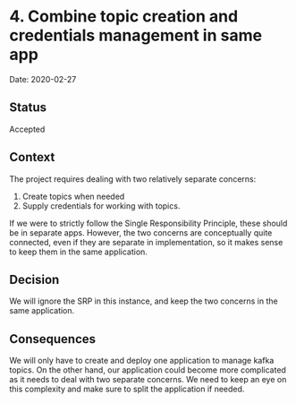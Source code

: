 # 4. Combine topic creation and credentials management in same app

Date: 2020-02-27

## Status

Accepted

## Context

The project requires dealing with two relatively separate concerns:

1. Create topics when needed
2. Supply credentials for working with topics.

If we were to strictly follow the Single Responsibility Principle, these should be in separate apps.
However, the two concerns are conceptually quite connected, even if they are separate in implementation,
so it makes sense to keep them in the same application.

## Decision

We will ignore the SRP in this instance, and keep the two concerns in the same application.

## Consequences

We will only have to create and deploy one application to manage kafka topics. On the other hand,
our application could become more complicated as it needs to deal with two separate concerns.
We need to keep an eye on this complexity and make sure to split the application if needed.

